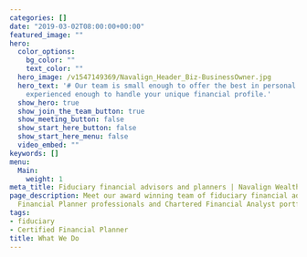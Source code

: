 ```yaml
---
categories: []
date: "2019-03-02T08:00:00+00:00"
featured_image: ""
hero:
  color_options:
    bg_color: ""
    text_color: ""
  hero_image: /v1547149369/Navalign_Header_Biz-BusinessOwner.jpg
  hero_text: '# Our team is small enough to offer the best in personal service, and
    experienced enough to handle your unique financial profile.'
  show_hero: true
  show_join_the_team_button: true
  show_meeting_button: false
  show_start_here_button: false
  show_start_here_menu: false
  video_embed: ""
keywords: []
menu:
  Main:
    weight: 1
meta_title: Fiduciary financial advisors and planners | Navalign Wealth Partners
page_description: Meet our award winning team of fiduciary financial advisors, Certified
  Financial Planner professionals and Chartered Financial Analyst portfolio managers.
tags:
- fiduciary
- Certified Financial Planner
title: What We Do
---
```


